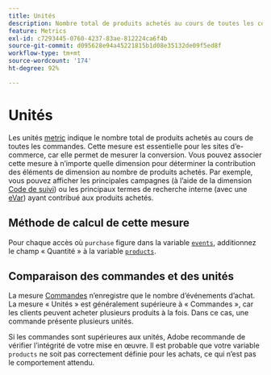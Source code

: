 ```yaml
---
title: Unités
description: Nombre total de produits achetés au cours de toutes les commandes.
feature: Metrics
exl-id: c7293445-0760-4237-83ae-812224ca6f4b
source-git-commit: d095628e94a45221815b1d08e35132de09f5ed8f
workflow-type: tm+mt
source-wordcount: '174'
ht-degree: 92%

---
```


# Unités

Les unités [metric](overview.md) indique le nombre total de produits achetés au cours de toutes les commandes. Cette mesure est essentielle pour les sites d’e-commerce, car elle permet de mesurer la conversion. Vous pouvez associer cette mesure à n’importe quelle dimension pour déterminer la contribution des éléments de dimension au nombre de produits achetés. Par exemple, vous pouvez afficher les principales campagnes (à l’aide de la dimension [Code de suivi](../dimensions/tracking-code.md)) ou les principaux termes de recherche interne (avec une [eVar](../dimensions/evar.md)) ayant contribué aux produits achetés.

## Méthode de calcul de cette mesure

Pour chaque accès où `purchase` figure dans la variable [`events`](/help/implement/vars/page-vars/events/events-overview.md), additionnez le champ « Quantité » à la variable [`products`](/help/implement/vars/page-vars/products.md).

## Comparaison des commandes et des unités

La mesure [Commandes](orders.md) n’enregistre que le nombre d’événements d’achat. La mesure « Unités » est généralement supérieure à « Commandes », car les clients peuvent acheter plusieurs produits à la fois. Dans ce cas, une commande présente plusieurs unités.

Si les commandes sont supérieures aux unités, Adobe recommande de vérifier l’intégrité de votre mise en œuvre. Il est probable que votre variable `products` ne soit pas correctement définie pour les achats, ce qui n’est pas le comportement attendu.
